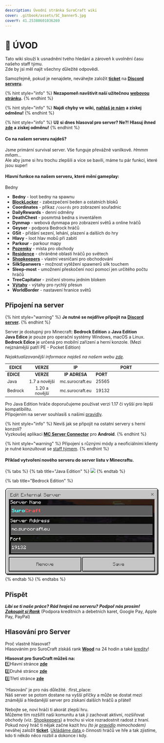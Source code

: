 ```yaml
---
description: Úvodní stránka SuroCraft wiki
cover: .gitbook/assets/SC_banner5.jpg
coverY: 41.25388601036269
---
```


# 📘 ÚVOD

Tato wiki slouží k usnadnění tvého hledání a zároveň k uvolnění času našeho staff týmu.\
Zde by jsi měl najít všechny důležité odpovědi.

Samozřejmě, pokud je nenajdete, neváhejte založit [**ticket**](t/uzitecne.md#ticket) na [**Discord serveru**](https://discord.gg/W4yguRbT34).

{% hint style="info" %}
**Nezapomeň navštívit naší užitečnou** [**webovou stránku**](https://surocraft.eu/)**.**
{% endhint %}

{% hint style="info" %}
**Najdi chyby ve wiki,** [**nahlaš je nám**](t/uzitecne.md#ticket) **a získej odměnu!**
{% endhint %}

{% hint style="info" %}
**Už si dnes hlasoval pro server? Ne?! Hlasuj ihned** [**zde**](./#vote) **a získej odměnu!**
{% endhint %}

#### Co na našem serveru najdeš?

Jsme primární survival server. Vše funguje převážně vanilkově. _Hmmm mňam..._\
Ale aby jsme si hru trochu zlepšili a více se bavili, máme tu pár funkcí, které jsou super!

#### Hlavní funkce na našem serveru, které mění gameplay:

Bedny

* **Bedny** - loot bedny na spawnu
* [**BlockLocker**](t/blocklocker.md) - zabezpečení beden a ostatních bloků
* **Coordinates** - příkaz `/coords` pro zobrazení souřadnic
* **DailyRewards** - denní odměny
* **DeathChest** - posmrtná bedna s inventářem
* **Dynmap** - webová dynmapa pro zobrazení světů a online hráčů
* **Geyser** - podpora Bedrock hráčů
* **GSit** - přidání sezení, lehání, plazení a dalších do hry
* **Hlavy** - loot hlav mobů při zabití
* **Parkour** - parkour mapy
* [**Pozemky**](t/lands.md) - místa pro obchody
* [**Residence**](t/rezidence.md) - chráněné oblasti hráčů po světech
* [**Shopkeepers**](t/shopkeepers.md) - vlastní vesničani pro obchodování
* **SilkSpanwers** - možnost vytěžení spawnerů silk touchem
* **Sleep-most** - umožnení přeskočení noci pomocí jen určitého počtu hráčů
* **TreeCapitator** - zničení stromu jedním blokem
* [**Výtahy**](t/vytahy.md) - výtahy pro rychlý přesun
* **WorldBorder** - nastavení hranice světů

## Připojení na server <a href="#connect" id="connect"></a>

{% hint style="warning" %}
**Je nutné se nejdříve připojit na** [**Discord server**](https://discord.gg/W4yguRbT34)**.**
{% endhint %}

Server je dostupný pro Minecraft: **Bedrock Edition** a **Java Edition**\
**Java Edice** je pouze pro operační systémy Windows, macOS a Linux.\
**Bedrock Edice** je určená pro mobilní zařízení a herní konzole. (Mezi nejznámější patří PE - Pocket Edition)

_Nejaktualizovanější informace najdeš na našem webu_ [_zde_](https://surocraft.eu/#join)_._

<table data-header-hidden><thead><tr><th>EDICE</th><th align="center">VERZE</th><th align="center">IP</th><th width="200">PORT</th></tr></thead><tbody><tr><td><strong>EDICE</strong></td><td align="center"><strong>VERZE</strong></td><td align="center"><strong>IP ADRESA</strong></td><td><strong>PORT</strong></td></tr><tr><td>Java</td><td align="center">1.7 a novější</td><td align="center">mc.surocraft.eu</td><td>25565</td></tr><tr><td>Bedrock</td><td align="center">1.20 a novější</td><td align="center">mc.surocraft.eu</td><td>19132</td></tr></tbody></table>

Pro Java Edition hráče doporučujeme používat verzi 1.17 či vyšší pro lepší kompatibilitu.\
Připojením na server souhlasíš s našimi [pravidly](server/pravidla/).

{% hint style="info" %}
Nevíš jak se připojit na ostatní servery s herní konzolí?\
Vyzkoušej aplikaci [**MC Server Connector**](https://play.google.com/store/apps/details?id=com.smokiem.mcserverconnector) pro **Android**.
{% endhint %}

{% hint style="warning" %}
Připojení s různými módy a neoficiálními klienty je nutné konzultovat se [staff týmem](server/staff.md).
{% endhint %}

#### Příklad vytvoření nového serveru do server listu v Minecraftu.

{% tabs %}
{% tab title="Java Edition" %}
![](.gitbook/assets/SC\_join-java.png)
{% endtab %}

{% tab title="Bedrock Edition" %}
<div align="left">

<img src=".gitbook/assets/SC_join-bedrock.png" alt="">

</div>
{% endtab %}
{% endtabs %}

## Přispět <a href="#donate" id="donate"></a>

_**Líbí se ti naše práce? Rád hraješ na serveru?**_ _**Podpoř nás prosím!**_\
[_**Zakoupit si Rank**_](https://surocraft.craftingstore.net/category/275918) (Podpora kreditních a debetních karet, Google Pay, Apple Pay, PayPal)

## Hlasování pro Server <a href="#vote" id="vote"></a>

Proč vlastně hlasovat?\
Hlasováním pro SuroCraft získáš rank [**Wood**](ranky/seznam.md#wood) na 24 hodin a také [kredity](server/slovnicek.md#kredity)!

**Hlasovat pro SuroCraft můžeš na:**\
:one:Hlavní stránce [**zde**](http://l.surocraft.eu/vote1)\
:two:Druhé stránce [**zde**](http://l.surocraft.eu/vote2)\
:three:Třetí stránce [**zde**](http://l.surocraft.eu/vote3)

'Hlasování' je pro nás důležité. :first\_place:\
Náš server se potom dostane na vyšší příčky a může se dostat mezi známější a hledanější server pro získaní dalších hráčů a přátel!

Nebojte se, noví hráči ti akorát zlepší hru.\
Můžeme tím rozšířit naši komunitu a tak ji zachovat aktivní, rozšiřovat obchody (viz. [Shopkeepers](t/shopkeepers.md)) a trochu si více rozradostnit radost z hraní.\
Pokud nový hráč ti nějak začne kazit hru _(to je_ [_pravidlo_](server/pravidla/#griefing) _mimochodem)_ neváhej založit [**ticket**](t/uzitecne.md#ticket). [Ukládáme data ](server/pravidla/#ukladane-data-o-hracich)o činnosti hráčů ve hře a tak zjistíme, kdo ti někdo něco rozbil a dokonce i kdy.
